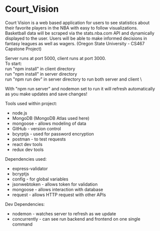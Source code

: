 # Court_Vision

Court Vision is a web based application for users to see statistics about their favorite players in the NBA with easy to follow visualizations. Basketball data will be scraped via the stats.nba.com API and dynamically displayed to the user. Users will be able to make informed decisions in fantasy leagues as well as wagers. (Oregon State University - CS467 Capstone Project)

Server runs at port 5000, client runs at port 3000. \
To start: \
run "npm install" in client directory \
run "npm install" in server directory \
run "npm run dev" in server directory to run both server and client \

With "npm run server" and nodemon set to run it will refresh automatically as you make updates and save changes!

Tools used within project:

- node.js
- MongoDB (MongoDB Atlas used here)
- mongoose - allows modeling of data
- GitHub - version control
- bcyrptjs - used for password encryption
- postman - to test requests
- react dev tools
- redux dev tools

Dependencies used:

- express-validator
- bcryptjs
- config - for global variables
- jsonwebtoken - allows token for validation
- mongoose - allows interaction with database
- request - allows HTTP request with other APIs

Dev Dependencies:

- nodemon - watches server to refresh as we update
- concurrently - can see run backend and frontend on one single command
